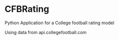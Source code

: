 # CFBRating

Python Application for a College football rating model

Using data from api.collegefootball.com
